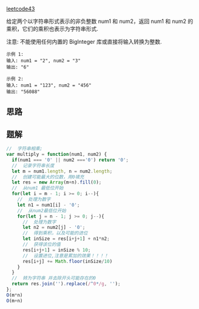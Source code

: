 [leetcode43](https://leetcode.cn/problems/multiply-strings/description/)

给定两个以字符串形式表示的非负整数 num1 和 num2，返回 num1 和 num2 的乘积，它们的乘积也表示为字符串形式. 

注意: 不能使用任何内置的 BigInteger 库或直接将输入转换为整数. 

 
```
示例 1:
输入: num1 = "2", num2 = "3"
输出: "6"

示例 2:
输入: num1 = "123", num2 = "456"
输出: "56088"
```
## 思路



## 题解
```js
//  字符串相乘; 
var multiply = function(num1, num2) {
  if(num1 === '0' || num2 ==='0') return '0';
  //  记录字符串长度
  let m = num1.length, n = num2.length;
  //  创建可能最大的位数，用0填充
  let res = new Array(m+n).fill(0);
  //  从num1 最低位开始
  for(let i = m - 1; i >= 0; i--){
    //  处理为数字
    let n1 = num1[i] - '0';
    //  从num2最低位开始
    for(let j = n - 1; j >= 0; j--){
      //  处理为数字
      let n2 = num2[j] - '0';
      //  得到乘积，以及可能的进位
      let inSize = res[i+j+1] + n1*n2;
      //  获得该位的值
      res[i+j+1] = inSize % 10;
      //  设置进位,注意是累加的效果！！！！
      res[i+j] += Math.floor(inSize/10)
    }
  }
  //  转为字符串 并去除开头可能存在的0
  return res.join('').replace(/^0*/g, '');
};
O(m*n)
O(m+n)

```